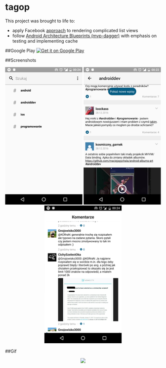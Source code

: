 # tagop

This project was brought to life to:
 - apply Facebook [approach](https://code.facebook.com/posts/879498888759525/fast-rendering-news-feed-on-android/)  to rendering complicated list views
 - follow [Android Architecture Blueprints (mvp-dagger)](https://github.com/googlesamples/android-architecture/tree/todo-mvp-dagger/) with emphasis on testing and implementing cache

##Google Play
<a href='https://play.google.com/store/apps/details?id=com.akarbowy.tagop'>
<img alt='Get it on Google Play' src='https://play.google.com/intl/en_us/badges/images/generic/en_badge_web_generic.png' width="280"/></a>

##Screenshots
<p align="center">
  <img src="images/tscreen1.png" width="250"/>
  <img src="images/tscreen2.png" width="250"/>
  <img src="images/tscreen3.png" width="250"/>
</p>

##Gif
<p align="center">
  <img src="images/tagop1.gif"/>
</p>

